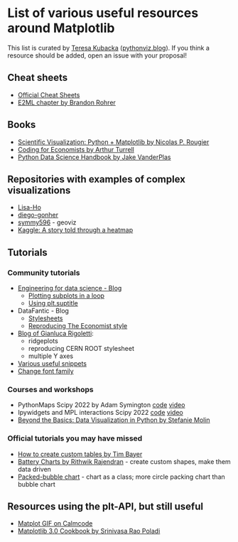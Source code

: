 # List of various useful resources around Matplotlib 
This list is curated by [Teresa Kubacka](http://www.teresa-kubacka.com/) ([pythonviz.blog](https://www.pythonviz.blog/)). If you think a resource should be added, open an issue with your proposal! 

## Cheat sheets 
- [Official Cheat Sheets](https://github.com/matplotlib/cheatsheets)
- [E2ML chapter by Brandon Rohrer](https://e2eml.school/blog.html#131) 

## Books 
- [Scientific Visualization: Python + Matplotlib by Nicolas P. Rougier](https://github.com/rougier/scientific-visualization-book)
- [Coding for Economists by Arthur Turrell](https://aeturrell.github.io/coding-for-economists/vis-intro.html)
- [Python Data Science Handbook by Jake VanderPlas](https://jakevdp.github.io/PythonDataScienceHandbook/04.00-introduction-to-matplotlib.html)

## Repositories with examples of complex visualizations 
- [Lisa-Ho](https://github.com/Lisa-Ho)
- [diego-gonher](https://github.com/diego-gonher/divulgacion/tree/main/visualizaciones)
- [symmy596](https://github.com/symmy596) - geoviz 
- [Kaggle: A story told through a heatmap](https://www.kaggle.com/code/tkubacka/a-story-told-through-a-heatmap)

## Tutorials

### Community tutorials 
- [Engineering for data science - Blog](https://engineeringfordatascience.com/tags/matplotlib/)
  - [Plotting subplots in a loop](https://engineeringfordatascience.com/posts/matplotlib_subplots/)
  - [Using plt.suptitle](https://engineeringfordatascience.com/posts/matplotlib_subtitles/) 
- DataFantic - Blog 
  - [Stylesheets](https://www.datafantic.com/the-magic-of-matplotlib-stylesheets/) 
  - [Reproducing The Economist style](https://www.datafantic.com/making-economist-style-plots-in-matplotlib-2/)
- [Blog of Gianluca Rigoletti](https://grigolet.github.io/index.html#category=matplotlib): 
  - ridgeplots 
  - reproducing CERN ROOT stylesheet
  - multiple Y axes 
- [Various useful snippets](https://www.pythonviz.blog/all_posts_categorized.html#category=matplotlib)
- [Change font family](https://datascienceparichay.com/article/change-font-type-in-matplotlib-plots/)

### Courses and workshops 
- PythonMaps Scipy 2022 by Adam Symington [code](https://github.com/symmy596/PythonMaps-Scipy-2022) [video](https://www.youtube.com/watch?v=cjfqCHHp-AE&list=PLYx7XA2nY5Gfxu98P_HL1MnFb_BSkpxLV&index=5)
- Ipywidgets and MPL interactions Scipy 2022 [code](https://github.com/jupyter-widgets/tutorial) [video](https://www.youtube.com/watch?v=1vuI22MkkrY&list=PLYx7XA2nY5Gfxu98P_HL1MnFb_BSkpxLV&index=12) 
- [Beyond the Basics: Data Visualization in Python by Stefanie Molin](https://github.com/stefmolin/python-data-viz-workshop)

### Official tutorials you may have missed 
- [How to create custom tables by Tim Bayer](https://matplotlib.org/matplotblog/posts/how-to-create-custom-tables/) 
- [Battery Charts by Rithwik Rajendran](https://matplotlib.org/matplotblog/posts/visualising-usage-using-batteries/) - create custom shapes, make them data driven 
- [Packed-bubble chart](https://matplotlib.org/devdocs/gallery/misc/packed_bubbles.html) - chart as a class; more circle packing chart than bubble chart 

## Resources using the plt-API, but still useful 
- [Matplot GIF on Calmcode](https://calmcode.io/matplot-gif/introduction.html) 
- [Matplotlib 3.0 Cookbook by Srinivasa Rao Poladi](https://github.com/PacktPublishing/Matplotlib-3.0-Cookbook) 

